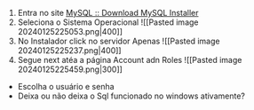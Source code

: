 1. Entra no site [MySQL :: Download MySQL Installer](https://dev.mysql.com/downloads/installer/)
2. Seleciona o Sistema Operacional
![[Pasted image 20240125225053.png|400]]
3. No Instalador click no servidor Apenas
![[Pasted image 20240125225237.png|400]]
4. Segue next atéa  a página Account adn Roles
![[Pasted image 20240125225459.png|300]]
- Escolha o usuário e senha
- Deixa ou não  deixa o Sql funcionado no windows ativamente?